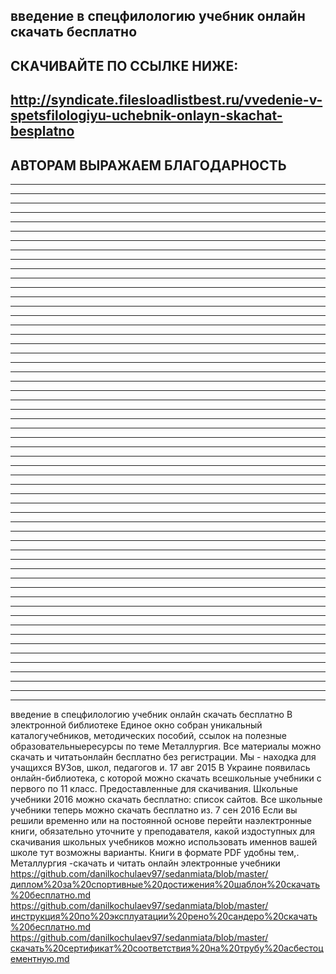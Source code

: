 введение в спецфилологию учебник онлайн скачать бесплатно
--------------------------------------------------
СКАЧИВАЙТЕ ПО ССЫЛКЕ НИЖЕ:
--------------------------------------------------
http://syndicate.filesloadlistbest.ru/vvedenie-v-spetsfilologiyu-uchebnik-onlayn-skachat-besplatno
--------------------------------------------------
АВТОРАМ ВЫРАЖАЕМ БЛАГОДАРНОСТЬ
--------------------------------------------------
--------------------------------------------------
--------------------------------------------------
--------------------------------------------------
--------------------------------------------------
--------------------------------------------------
--------------------------------------------------
--------------------------------------------------
--------------------------------------------------
--------------------------------------------------
--------------------------------------------------
--------------------------------------------------
--------------------------------------------------
--------------------------------------------------
--------------------------------------------------
--------------------------------------------------
--------------------------------------------------
--------------------------------------------------
--------------------------------------------------
--------------------------------------------------
--------------------------------------------------
--------------------------------------------------
--------------------------------------------------
--------------------------------------------------
--------------------------------------------------
--------------------------------------------------
--------------------------------------------------
--------------------------------------------------
--------------------------------------------------
--------------------------------------------------
--------------------------------------------------
--------------------------------------------------
--------------------------------------------------
--------------------------------------------------
--------------------------------------------------
--------------------------------------------------
--------------------------------------------------
--------------------------------------------------
--------------------------------------------------
--------------------------------------------------
--------------------------------------------------
--------------------------------------------------
--------------------------------------------------
--------------------------------------------------
--------------------------------------------------
--------------------------------------------------
--------------------------------------------------
--------------------------------------------------
--------------------------------------------------
--------------------------------------------------
--------------------------------------------------
--------------------------------------------------
--------------------------------------------------
--------------------------------------------------
--------------------------------------------------
--------------------------------------------------
--------------------------------------------------
введение в спецфилологию учебник онлайн скачать бесплатно В электронной библиотеке Единое окно собран уникальный каталогучебников, методических пособий, ссылок на полезные образовательныересурсы по теме Металлургия. Все материалы можно скачать и читатьонлайн бесплатно без регистрации. Мы - находка для учащихся ВУЗов, школ, педагогов и. 17 авг 2015  В Украине появилась онлайн-библиотека, с которой можно скачать всешкольные учебники с первого по 11 класс. Предоставленные для скачивания. Школьные учебники 2016 можно скачать бесплатно: список сайтов. Все школьные учебники теперь можно скачать бесплатно из. 7 сен 2016  Если вы решили временно или на постоянной основе перейти наэлектронные книги, обязательно уточните у преподавателя, какой издоступных для скачивания школьных учебников можно использовать именнов вашей школе  тут возможны варианты. Книги в формате PDF удобны тем,. Металлургия -скачать и читать онлайн электронные учебники
https://github.com/danilkochulaev97/sedanmiata/blob/master/диплом%20за%20спортивные%20достижения%20шаблон%20скачать%20бесплатно.md
https://github.com/danilkochulaev97/sedanmiata/blob/master/инструкция%20по%20эксплуатации%20рено%20сандеро%20скачать%20бесплатно.md
https://github.com/danilkochulaev97/sedanmiata/blob/master/скачать%20сертификат%20соответствия%20на%20трубу%20асбестоцементную.md